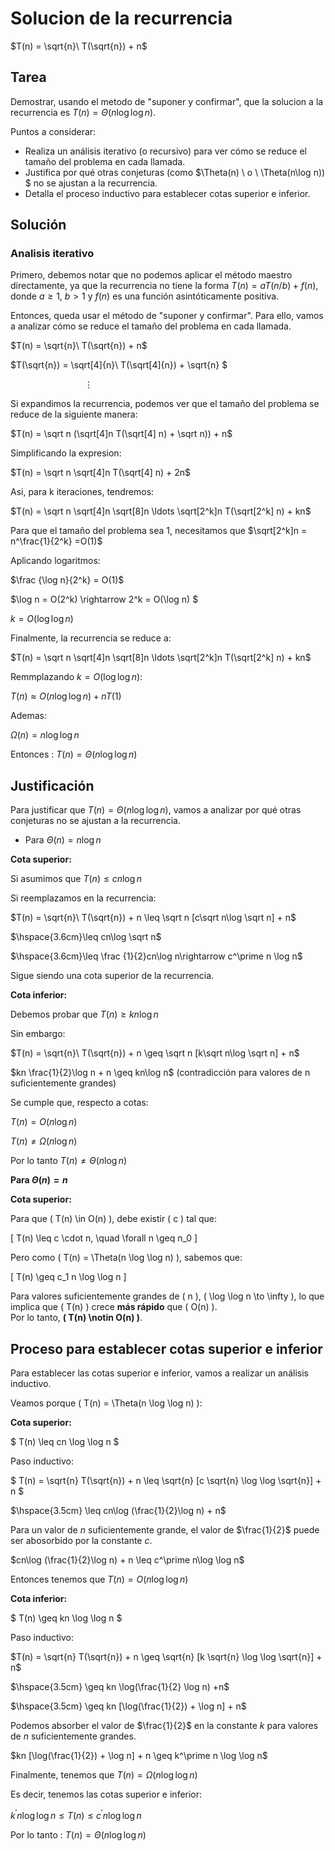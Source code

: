 # Solucion de la recurrencia

$T(n) = \sqrt{n}\ T(\sqrt{n}) + n$

## Tarea

Demostrar, usando el metodo de "suponer y confirmar", que la solucion a la recurrencia es $T(n) = \Theta(n\log \log n)$.

Puntos a considerar:

- Realiza un análisis iterativo (o recursivo) para ver cómo se reduce el tamaño del problema en cada llamada.
- Justifica por qué otras conjeturas (como $\Theta(n) \ o \ \Theta(n\log n)) $ no se ajustan a la recurrencia.
- Detalla el proceso inductivo para establecer cotas superior e inferior.

## Solución

### Analisis iterativo

Primero, debemos notar que no podemos aplicar el método maestro directamente, ya que la recurrencia no tiene la forma $T(n) = aT(n/b) + f(n)$, donde $a \geq 1$, $b > 1$ y $f(n)$ es una función asintóticamente positiva.

Entonces, queda usar el método de "suponer y confirmar". Para ello, vamos a analizar cómo se reduce el tamaño del problema en cada llamada.

$T(n) = \sqrt{n}\ T(\sqrt{n}) + n$

$T(\sqrt{n}) = \sqrt[4]{n}\ T(\sqrt[4]{n}) + \sqrt{n} $

$\ \ \ \ \ \ \ \ \ \ \ \ \ \ \ \ \ \ \ \ \ \ \ \ \ \ \ \ \ \ \vdots$

Si expandimos la recurrencia, podemos ver que el tamaño del problema se reduce de la siguiente manera:

$T(n) = \sqrt n (\sqrt[4]n T(\sqrt[4] n) + \sqrt n)) + n$

Simplificando la expresion:

$T(n) = \sqrt n \sqrt[4]n T(\sqrt[4] n) + 2n$

Asi, para k iteraciones, tendremos:

$T(n) = \sqrt n \sqrt[4]n \sqrt[8]n \ldots \sqrt[2^k]n T(\sqrt[2^k] n) + kn$

Para que el tamaño del problema sea 1, necesitamos que $\sqrt[2^k]n = n^\frac{1}{2^k} =O(1)$

Aplicando logaritmos:

$\frac {\log n}{2^k} = O(1)$

$\log n = O(2^k) \rightarrow 2^k = O(\log n) $

$k = O(\log \log n)$

Finalmente, la recurrencia se reduce a:

$T(n) = \sqrt n \sqrt[4]n \sqrt[8]n \ldots \sqrt[2^k]n T(\sqrt[2^k] n) + kn$

Remmplazando $k = O(\log \log n)$:

$T(n) \approx O(n \log\log n)+ n T(1)$

Ademas:

$\Omega(n) = n\log \log n$

Entonces : $T(n) = \Theta(n\log \log n)$

## Justificación

Para justificar que $T(n) = \Theta(n\log \log n)$, vamos a analizar por qué otras conjeturas no se ajustan a la recurrencia.

- Para $\Theta(n) = n\log n$

**Cota superior:**

Si asumimos que $T(n) \leq cn \log n$

Si reemplazamos en la recurrencia:

$T(n) = \sqrt{n}\ T(\sqrt{n}) + n \leq \sqrt n [c\sqrt n\log \sqrt n] + n$

$\hspace{3.6cm}\leq cn\log \sqrt n$

$\hspace{3.6cm}\leq \frac {1}{2}cn\log n\rightarrow c^\prime n \log n$

Sigue siendo una cota superior de la recurrencia.

**Cota inferior:**

Debemos probar que $T(n) \geq kn \log n$

Sin embargo:

$T(n) = \sqrt{n}\ T(\sqrt{n}) + n \geq \sqrt n [k\sqrt n\log \sqrt n] + n$

$kn \frac{1}{2}\log n  + n \geq kn\log n$ (contradicción para valores de n suficientemente grandes)

Se cumple que, respecto a cotas:

$T(n) = O(n\log n)$

$T(n) \not = \Omega(n \log n)$

Por lo tanto $T(n) \not = \Theta(n\log n)$

**Para $\Theta(n) = n$**

**Cota superior:**

Para que \( T(n) \in O(n) \), debe existir \( c \) tal que:

\[
T(n) \leq c \cdot n, \quad \forall n \geq n_0
\]

Pero como \( T(n) = \Theta(n \log \log n) \), sabemos que:

\[
T(n) \geq c_1 n \log \log n
\]

Para valores suficientemente grandes de \( n \), \( \log \log n \to \infty \), lo que implica que \( T(n) \) crece **más rápido** que \( O(n) \).  
Por lo tanto, **\( T(n) \notin O(n) \)**.

## Proceso para establecer cotas superior e inferior

Para establecer las cotas superior e inferior, vamos a realizar un análisis inductivo.

Veamos porque \( T(n) = \Theta(n \log \log n) \):

**Cota superior:**

$ T(n) \leq cn \log \log n $

Paso inductivo:

$ T(n) = \sqrt{n} T(\sqrt{n}) + n \leq \sqrt{n} [c \sqrt{n} \log \log \sqrt{n}] + n $

$\hspace{3.5cm} \leq cn\log (\frac{1}{2}\log n) + n$

Para un valor de $n$ suficientemente grande, el valor de $\frac{1}{2}$ puede ser abosorbido por la constante $c$.

$cn\log (\frac{1}{2}\log n) + n \leq c^\prime n\log \log n$

Entonces tenemos que $T(n) = O(n\log \log n)$

**Cota inferior:**

$ T(n) \geq kn \log \log n $

Paso inductivo:

$T(n) = \sqrt{n} T(\sqrt{n}) + n \geq \sqrt{n} [k \sqrt{n} \log \log \sqrt{n}] + n$

$\hspace{3.5cm} \geq kn \log(\frac{1}{2} \log n) +n$

$\hspace{3.5cm} \geq kn [\log(\frac{1}{2}) + \log n] + n$

Podemos absorber el valor de $\frac{1}{2}$ en la constante $k$ para valores de $n$ suficientemente grandes.

$kn [\log(\frac{1}{2}) + \log n] + n \geq k^\prime n \log \log n$

Finalmente, tenemos que $T(n) = \Omega(n\log \log n)$

Es decir, tenemos las cotas superior e inferior:

$k^\prime n \log \log n \leq T(n) \leq c^\prime n \log \log n$

Por lo tanto :  $T(n) = \Theta(n\log \log n)$
